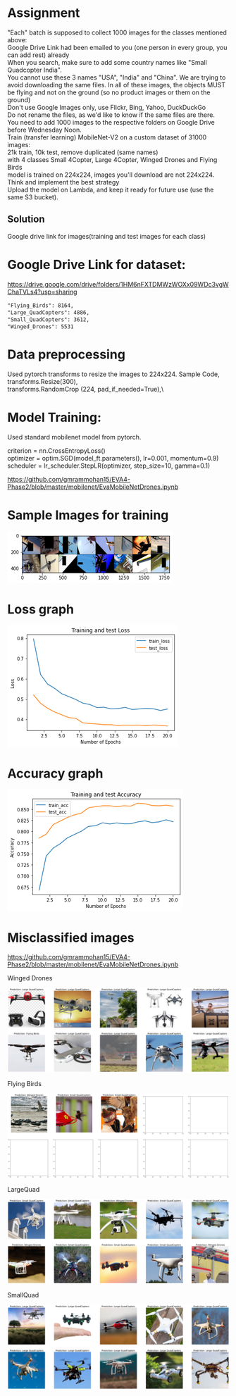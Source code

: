# Assignment

"Each" batch is supposed to collect 1000 images for the classes mentioned above: \
Google Drive Link had been emailed to you (one person in every group, you can add rest) already\
When you search, make sure to add some country names like "Small Quadcopter India". \
You cannot use these 3 names "USA", "India" and "China". We are trying to avoid downloading the same files. 
In all of these images, the objects MUST be flying and not on the ground (so no product images or them on the ground)\
Don't use Google Images only, use Flickr, Bing, Yahoo, DuckDuckGo\
Do not rename the files, as we'd like to know if the same files are there. \
You need to add 1000 images to the respective folders on Google Drive before Wednesday Noon. \
Train (transfer learning) MobileNet-V2 on a custom dataset of 31000 images:\
21k train, 10k test, remove duplicated (same names)\
with 4 classes Small 4Copter, Large 4Copter, Winged Drones and Flying Birds\
model is trained on 224x224, images you'll download are not 224x224. Think and implement the best strategy\
Upload the model on Lambda, and keep it ready for future use (use the same S3 bucket). 

## Solution
Google drive link for images(training and test images for each class)

# Google Drive Link for dataset:
https://drive.google.com/drive/folders/1HM6nFXTDMWzWOXx09WDc3vgWChaTVLs4?usp=sharing



    "Flying_Birds": 8164,
    "Large_QuadCopters": 4886,
    "Small_QuadCopters": 3612,
    "Winged_Drones": 5531


# Data preprocessing
Used pytorch transforms to resize the images to 224x224.
Sample Code, \
        transforms.Resize(300),\
        transforms.RandomCrop (224, pad_if_needed=True),\
        


# Model Training: 

Used standard mobilenet model from pytorch.

criterion = nn.CrossEntropyLoss() \
optimizer = optim.SGD(model_ft.parameters(), lr=0.001, momentum=0.9) \
scheduler = lr_scheduler.StepLR(optimizer, step_size=10, gamma=0.1)

https://github.com/gmrammohan15/EVA4-Phase2/blob/master/mobilenet/EvaMobileNetDrones.ipynb


# Sample Images for training

![image](https://github.com/gmrammohan15/EVA4-Phase2/blob/master/mobilenet/images/AugmentedImageInput.png)


# Loss graph

![image](https://github.com/gmrammohan15/EVA4-Phase2/blob/master/mobilenet/images/TrainTestLoss.png)

# Accuracy graph

![image](https://github.com/gmrammohan15/EVA4-Phase2/blob/master/mobilenet/images/traintestAcc.png)


# Misclassified images

https://github.com/gmrammohan15/EVA4-Phase2/blob/master/mobilenet/EvaMobileNetDrones.ipynb


Winged Drones 

![image](https://github.com/gmrammohan15/EVA4-Phase2/blob/master/mobilenet/images/WingedDrones.png)


Flying Birds

![image](https://github.com/gmrammohan15/EVA4-Phase2/blob/master/mobilenet/images/FlyingBirds.png)


LargeQuad

![image](https://github.com/gmrammohan15/EVA4-Phase2/blob/master/mobilenet/images/LargeQuad.png)

SmallQuad

![image](https://github.com/gmrammohan15/EVA4-Phase2/blob/master/mobilenet/images/SmallQuad.png)
